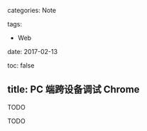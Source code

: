categories: Note

tags:

- Web

date: 2017-02-13

toc: false

title: PC 端跨设备调试 Chrome
---

TODO

<!--more-->

TODO